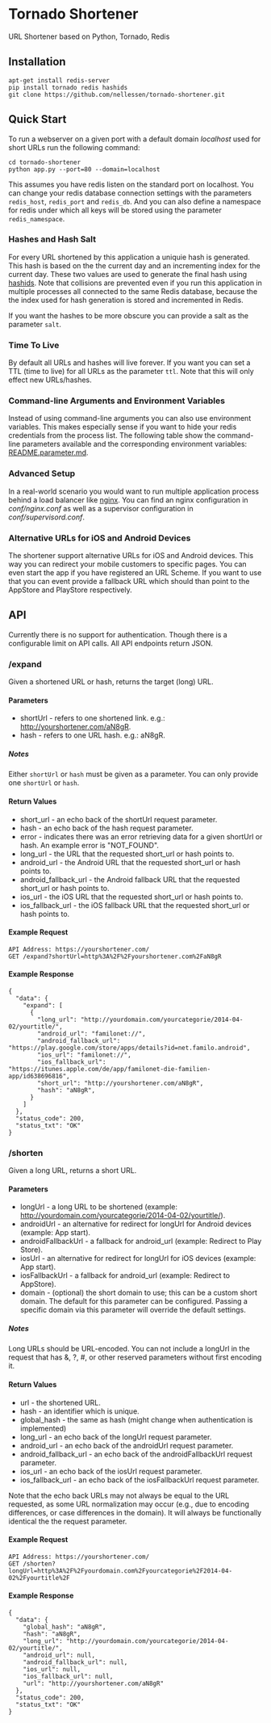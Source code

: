 Tornado Shortener
=================

URL Shortener based on Python, Tornado, Redis



Installation
------------
```
apt-get install redis-server
pip install tornado redis hashids
git clone https://github.com/nellessen/tornado-shortener.git
```


Quick Start
-----------
To run a webserver on a given port with a default domain *localhost* used for
short URLs run the following command:
```
cd tornado-shortener
python app.py --port=80 --domain=localhost
```
This assumes you have redis listen on the standard port on localhost.
You can change your redis database connection settings with the parameters
`redis_host`, `redis_port` and `redis_db`. And you can also define a namespace
for redis under which all keys will be stored using the parameter `redis_namespace`.

### Hashes and Hash Salt
For every URL shortened by this application a uniquie hash is generated. This hash
is  based on the the current day and an incrementing index for the current day.
These two values are used to generate the final hash using [hashids](http://www.hashids.org/).
Note that collisions are prevented even if you run this application in multiple processes
all connected to the same Redis database, because the the index used for hash generation is
stored and incremented in Redis.

If you want the hashes to be more obscure you can provide a salt as the parameter `salt`.

### Time To Live
By default all URLs and hashes will live forever. If you want you can set a TTL
(time to live) for all URLs as the parameter `ttl`. Note that this will only
effect new URLs/hashes.

### Command-line Arguments and Environment Variables
Instead of using command-line arguments you can also use environment variables.
This makes especially sense if you want to hide your redis credentials from
the process list. The following table show the command-line parameters available
and the corresponding environment variables: [README.parameter.md](README.parameter.md).


### Advanced Setup
In a real-world scenario you would want to run multiple application process behind a load
balancer like [nginx](http://nginx.org/). You can find an nginx configuration in *conf/nginx.conf*
as well as a supervisor configuration in *conf/supervisord.conf*.


### Alternative URLs for iOS and Android Devices
The shortener support alternative URLs for iOS and Android devices. This way you can redirect
your mobile customers to specific pages. You can even start the app if you have registered an
URL Scheme. If you want to use that you can event provide a fallback URL which should than point
to the AppStore and PlayStore respectively.


API
---
Currently there is no support for authentication. Though there is a configurable
limit on API calls. All API endpoints return JSON.


### /expand
Given a shortened URL or hash, returns the target (long) URL.

#### Parameters
 - shortUrl - refers to one shortened link. e.g.: http://yourshortener.com/aN8gR.
 - hash - refers to one URL hash. e.g.: aN8gR.

##### Notes
Either `shortUrl` or `hash` must be given as a parameter.
You can only provide one  `shortUrl` or `hash`.


#### Return Values
- short_url - an echo back of the shortUrl request parameter.
- hash - an echo back of the hash request parameter.
- error - indicates there was an error retrieving data for a given shortUrl or hash. An example error is "NOT_FOUND".
- long_url - the URL that the requested short_url or hash points to.
- android_url - the Android URL that the requested short_url or hash points to.
- android_fallback_url - the Android fallback URL that the requested short_url or hash points to.
- ios_url - the iOS URL that the requested short_url or hash points to.
- ios_fallback_url - the iOS fallback URL that the requested short_url or hash points to.

#### Example Request
```
API Address: https://yourshortener.com/
GET /expand?shortUrl=http%3A%2F%2Fyourshortener.com%2FaN8gR
```

#### Example Response
```
{
  "data": {
    "expand": [
      {
        "long_url": "http://yourdomain.com/yourcategorie/2014-04-02/yourtitle/",
        "android_url": "familonet://",
        "android_fallback_url": "https://play.google.com/store/apps/details?id=net.familo.android",
        "ios_url": "familonet://",
        "ios_fallback_url": "https://itunes.apple.com/de/app/familonet-die-familien-app/id638696816",
        "short_url": "http://yourshortener.com/aN8gR",
        "hash": "aN8gR",
      }
    ]
  },
  "status_code": 200,
  "status_txt": "OK"
}
```


### /shorten
Given a long URL, returns a short URL.

#### Parameters
 - longUrl - a long URL to be shortened (example: http://yourdomain.com/yourcategorie/2014-04-02/yourtitle/).
 - androidUrl - an alternative for redirect for longUrl for Android devices (example: App start).
 - androidFallbackUrl - a fallback for android_url (example: Redirect to Play Store).
 - iosUrl - an alternative for redirect for longUrl for iOS devices (example: App start).
 - iosFallbackUrl - a fallback for android_url (example: Redirect to AppStore).
 - domain - (optional) the short domain to use; this can be a custom short domain. The default for this parameter
   can be configured. Passing a specific domain via this parameter will override the default settings.

##### Notes
Long URLs should be URL-encoded. You can not include a longUrl in the request that has &, ?, #, or other reserved
parameters without first encoding it.


#### Return Values
- url - the shortened URL.
- hash - an identifier which is unique.
- global_hash - the same as hash (might change when authentication is implemented)
- long_url - an echo back of the longUrl request parameter.
- android_url - an echo back of the androidUrl request parameter.
- android_fallback_url - an echo back of the androidFallbackUrl request parameter.
- ios_url - an echo back of the iosUrl request parameter.
- ios_fallback_url - an echo back of the iosFallbackUrl request parameter.

Note that the echo back URLs  may not always be equal to the URL requested, as some
URL normalization may occur (e.g., due to encoding differences, or case differences in the domain).
It will always be functionally identical the the request parameter.

#### Example Request
```
API Address: https://yourshortener.com/
GET /shorten?longUrl=http%3A%2F%2Fyourdomain.com%2Fyourcategorie%2F2014-04-02%2Fyourtitle%2F
```

#### Example Response
```
{
  "data": {
    "global_hash": "aN8gR",
    "hash": "aN8gR",
    "long_url": "http://yourdomain.com/yourcategorie/2014-04-02/yourtitle/",
    "android_url": null,
    "android_fallback_url": null,
    "ios_url": null,
    "ios_fallback_url": null,
    "url": "http://yourshortener.com/aN8gR"
  },
  "status_code": 200,
  "status_txt": "OK"
}
```